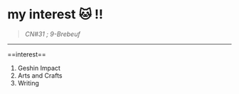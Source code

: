 # **my interest :cat: !!**
> *CN#31 ; 9-Brebeuf*
---
==interest==
1. Geshin Impact
2. Arts and Crafts
3. Writing
